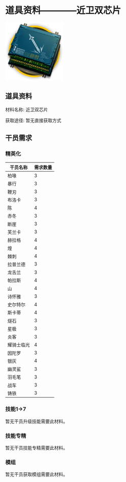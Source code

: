 # 道具资料————近卫双芯片

![近卫双芯片](./matIcons/近卫双芯片.png)

## 道具资料

材料名称: 近卫双芯片

获取途径: 暂无直接获取方式

## 干员需求

### 精英化
| 干员名称 | 需求数量  |
|---------|-----|
| 柏喙  |   3  |
| 暴行  |   3  |
| 鞭刃  |   3  |
| 布洛卡  |   3  |
| 陈  |   4  |
| 赤冬  |   3  |
| 断崖  |   3  |
| 芙兰卡  |   3  |
| 赫拉格  |   4  |
| 煌  |   4  |
| 棘刺  |   4  |
| 拉普兰德  |   3  |
| 龙舌兰  |   3  |
| 帕拉斯  |   4  |
| 山  |   4  |
| 诗怀雅  |   3  |
| 史尔特尔  |   4  |
| 斯卡蒂  |   4  |
| 燧石  |   3  |
| 星极  |   3  |
| 炎客  |   3  |
| 耀骑士临光  |   4  |
| 因陀罗  |   3  |
| 银灰  |   4  |
| 幽灵鲨  |   3  |
| 羽毛笔  |   3  |
| 战车  |   3  |
| 铸铁  |   3  |

### 技能1→7
暂无干员升级技能需要此材料。

### 技能专精
暂无干员技能专精需要此材料。

### 模组
暂无干员获取模组需要此材料。
